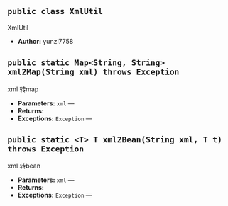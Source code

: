 
## `public class XmlUtil`

XmlUtil

 * **Author:** yunzi7758

     <p>

## `public static Map<String, String> xml2Map(String xml) throws Exception`

xml 转map

 * **Parameters:** `xml` — 
 * **Returns:** 
 * **Exceptions:** `Exception` — 

## `public static <T> T xml2Bean(String xml, T t) throws Exception`

xml 转bean

 * **Parameters:** `xml` — 
 * **Returns:** 
 * **Exceptions:** `Exception` — 